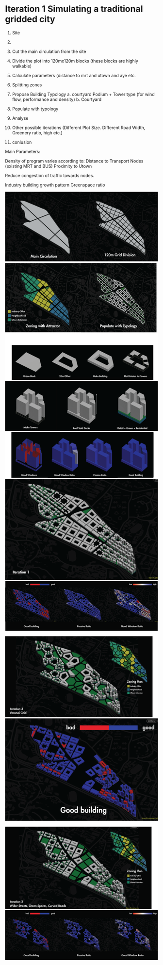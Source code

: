 
# Iteration 1 Simulating a traditional gridded city

1.	Site
2.	

3.	Cut the main circulation from the site
4.	Divide the plot into 120mx120m blocks (these blocks are highly walkable)
5.	Calculate parameters (distance to mrt and utown and aye etc.
6.	Splitting zones
7.	Propose Building Typology
a.	courtyard Podium + Tower type (for wind flow, performance and density)
b.	Courtyard
8.	Populate with typology
9.	Analyse
10.	Other possible iterations (Different Plot Size. Different Road Width, Greenery ratio, high etc.)
11.	conlusion



Main Parameters:

Density of program varies according to:
Distance to Transport Nodes (existing MRT and BUS)
Proximity to Utown

Reduce congestion of traffic towards nodes. 

Industry building growth pattern
Greenspace ratio


![text label](./imgs/a1.png)
![text label](./imgs/a2.png)
![text label](./imgs/a3.png)
![text label](./imgs/a4.png)
![text label](./imgs/a5.png)
![text label](./imgs/a6.png)
![text label](./imgs/a7.png)
![text label](./imgs/a8.png)
![text label](./imgs/a9.png)
![text label](./imgs/a10.png)
![text label](./imgs/a11.png)


